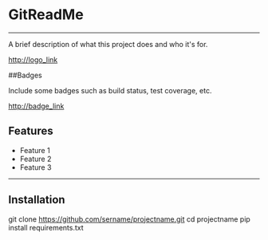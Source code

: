 # GitReadMe
---

A brief description of what this project does and who it's for.

<http://logo_link>

##Badges

Include some badges such as build status, test coverage, etc.

<http://badge_link>

## Features

- Feature 1
- Feature 2
- Feature 3

---
## Installation

  git clone https://github.com/sername/projectname.git
  cd projectname
  pip install requirements.txt
